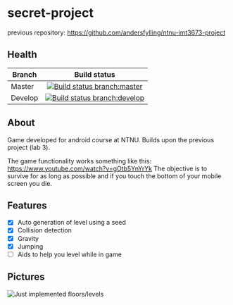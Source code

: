 # secret-project
previous repository: https://github.com/andersfylling/ntnu-imt3673-project

## Health
| Branch       | Build status  |
| ------------ |:-------------:|
| Master       | [![Build status branch:master](https://api.travis-ci.org/andersfylling/secret-project.svg?branch=master)](https://travis-ci.org/andersfylling/secret-project/branches)    |
| Develop      | [![Build status branch:develop](https://api.travis-ci.org/andersfylling/secret-project.svg?branch=develop)](https://travis-ci.org/andersfylling/secret-project/branches)   |


## About
Game developed for android course at NTNU. Builds upon the previous project (lab 3).

The game functionality works something like this: https://www.youtube.com/watch?v=gOtb5YnYrYk
The objective is to survive for as long as possible and if you touch the bottom of your
mobile screen you die.

## Features

- [x] Auto generation of level using a seed
- [x] Collision detection
- [x] Gravity
- [x] Jumping
- [ ] Aids to help you level while in game

## Pictures

![Just implemented floors/levels](https://i.imgur.com/ElGWEom.jpg)
